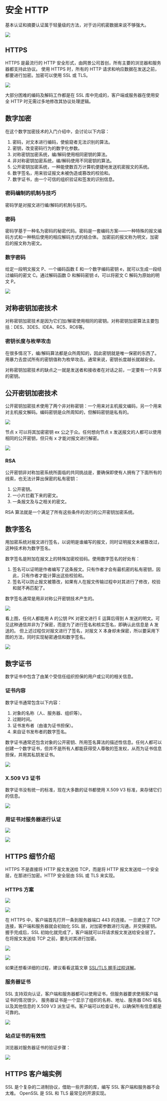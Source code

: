 # 安全 HTTP
基本认证和摘要认证属于轻量级的方法，对于访问机密数据来说不够强大。

![](imgs/h14-1.png)
## HTTPS
HTTPS 是最流行的 HTTP 安全形式，由网景公司首创，所有主要的浏览器和服务器都支持此协议。
使用 HTTPS 时，所有的 HTTP 请求和响应数据在发送之前，都要进行加密。加密可以使用 SSL 或 TLS。

![](imgs/h14-2.png)

大部分困难的编码及解码工作都是在 SSL 库中完成的，客户端或服务器在使用安全 HTTP 时无需过多地修改其协议处理逻辑。

## 数字加密
在这个数字加密技术的入门介绍中，会讨论以下内容：
1. 密码，对文本进行编码，使偷窥者无法识别的算法。
2. 密钥，改变密码行为的数字化参数。
3. 对称密钥加密系统，编/解码使用相同密钥的算法。
4. 非对称密钥加密系统，编/解码使用不同密钥的算法。
5. 公开密钥加密系统，一种能使数百万计算机便捷地发送机密报文的系统。
6. 数字签名，用来验证报文未被伪造或篡改的校验和。
7. 数字证书，由一个可信的组织验证和签发的识别信息。

### 密码编制的机制与技巧
密码学是对报文进行编/解码的机制与技巧。

### 密码
密码学基于一种名为密码的秘密代码。密码是一套编码方案——一种特殊的报文编码方式和一种稍后使用的相应解码方式的结合体。
加密前的报文称为明文，加密后的报文称为密文。

### 数字密码
给定一段明文报文 P、一个编码函数 E 和一个数字编码密钥 e，就可以生成一段经过编码的密文 C。通过解码函数 D 和解码密钥 d，可以将密文 C 解码为原始的明文 P。

![](imgs/h14-3.png)

## 对称密钥加密技术
对称密钥加密技术是因为它们加/解密使用相同的密钥。对称密钥加密算法主要包括：DES、3DES、IDEA、RC5、RC6等。

### 密钥长度与枚举攻击
在很多情况下，编/解码算法都是众所周知的，因此密钥就是唯一保密的东西了。
用暴力去尝试所有的密钥值称为枚举攻击。通常来说，密钥长度越长就越安全。

对称密钥加密技术的缺点之一就是发送者和接收者在对话之前，一定要有一个共享的密钥。

## 公开密钥加密技术
公开密钥加密技术使用了两个非对称密钥：一个用来对主机报文编码，另一个用来对主机报文解码。编码密钥是众所周知的，但解码密钥是私有的。

![](imgs/h14-4.png)

节点 x 可以将其加密密钥 ex 公之于众。任何想向节点 x 发送报文的人都可以使用相同的公开密钥，但只有 x 才能对报文进行解密。

![](imgs/h14-5.png)

### RSA
公开密钥非对称加密系统所面临的共同挑战是，要确保即使有人拥有了下面所有的线索，也无法计算出保密的私有密钥：
1. 公开密钥。
2. 一小片拦截下来的密文。
3. 一条报文及与之相关的密文。

RSA 算法就是一个满足了所有这些条件的流行的公开密钥加密系统。

## 数字签名
用加密系统对报文进行签名，以说明是谁编写的报文，同时证明报文未被篡改过，这种技术称为数字签名。

数字签名是附加在报文上的特殊加密校验码。使用数字签名的好处有：
1. 签名可以证明是作者编写了这条报文。只有作者才会有最机密的私有密钥，因此，只有作者才能计算出这些校验和。
2. 签名可以防止报文被篡改，如果有人在报文传输过程中对其进行了修改，校验和就不再匹配了。

数字签名通常是用非对称公开密钥技术产生的。

![](../../imgs/is4.png)

看上图，任何人都能用 A 的公钥 PK 对密文进行 E 运算后得到 A 发送的明文。可见这种通信并非为了保密，而是为了进行签名和核实签名，即确认此信息是 A 发送的。
但上述过程仅对报文进行了签名，对报文 X 本身却未保密，所以要采用下图的方法，同时实现秘密通信和数字签名。

![](https://github.com/woai3c/Computer-Networking-Lab/tree/master/imgs/is5.png)

## 数字证书
数字证书中包含了由某个受信任组织担保的用户或公司的相关信息。

### 证书内容
数字证书通常包含以下内容：
1. 对象的名称（人、服务器、组织等）。
2. 过期时间。
3. 证书发布者（由谁为证书担保）。
4. 来自证书发布者的数字签名。

数字证书通常还包含对象的公开密钥、所用签名算法的描述性信息。任何人都可以创建一个数字证书，但并不是所有人都能获得受人尊敬的签发权，从而为证书信息担保，并用其私钥发证书。

![](imgs/h14-6.png)

### X.509 V3 证书
数字证书没有统一的标准，现在大多数的证书都使用 X.509 V3 标准，来存储它们的信息。

![](imgs/h14-7.png)

### 用证书对服务器进行认证
![](imgs/h14-8.png)

![](imgs/h14-9.png)

## HTTPS 细节介绍
HTTPS 不是直接将 HTTP 报文发送给 TCP，而是将 HTTP 报文发送给一个安全层，在那进行加密。HTTP 安全层由 SSL 或 TLS 来实现。

### HTTPS 方案
![](imgs/h14-10.png)

![](imgs/h14-11.png)

在 HTTPS 中，客户端首先打开一条到服务器端口 443 的连接。一旦建立了 TCP 连接，客户端和服务器就会初始化 SSL 层，对加密参数进行沟通，并交换密钥。
握手完成后，SSL 初始化就完成了，客户端就可以将请求报文发送给安全层了。在将报文发送给 TCP 之前，要先对其进行加密。

![](imgs/h14-12.png)

![](imgs/h14-13.png)

如果还想看详细的过程，建议看看这篇文章 [SSL/TLS 握手过程详解](https://www.jianshu.com/p/7158568e4867)。

### 服务器证书
SSL 支持双向认证，客户端和服务器都可以使用证书，但服务器要求使用客户端证书的情况很少。
服务器证书是一个显示了组织的名称、地址、服务器 DNS 域名以及其他信息的 X.509 V3 派生证书。客户端可以检查证书，以确保所有信息都是可靠的。

![](imgs/h14-14.png)

### 站点证书的有效性
浏览器对服务器证书的验证步骤：

![](imgs/h14-15.png)

## HTTPS 客户端实例
SSL 是个复杂的二进制协议，借助一些开源的库，编写 SSL 客户端和服务器不会太难。
OpenSSL 是 SSL 和 TLS 最常见的开源实现。
